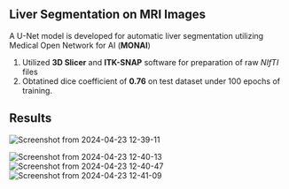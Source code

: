 ## Liver Segmentation on MRI Images

A U-Net model is developed for automatic liver segmentation utilizing Medical Open Network for AI (**MONAI**)
  1. Utilized **3D Slicer** and **ITK-SNAP** software for preparation of raw _NIfTI_ files
  2. Obtatined dice coefficient of **0.76** on test dataset under 100 epochs of training.

## Results

![Screenshot from 2024-04-23 12-39-11](https://github.com/Bikash9841/Liver-Segmentation-On-MRI-Images-Using-Monai/assets/58942839/8e813a62-8e40-4d8d-92af-d21740eb091e)

![Screenshot from 2024-04-23 12-40-13](https://github.com/Bikash9841/Liver-Segmentation-On-MRI-Images-Using-Monai/assets/58942839/3236a77e-4836-4591-81f8-75dbe71c6f46)
![Screenshot from 2024-04-23 12-40-47](https://github.com/Bikash9841/Liver-Segmentation-On-MRI-Images-Using-Monai/assets/58942839/588db6ee-d8e5-4917-bad3-950543fcdfa0)
![Screenshot from 2024-04-23 12-41-09](https://github.com/Bikash9841/Liver-Segmentation-On-MRI-Images-Using-Monai/assets/58942839/f56a49c6-07dc-4bdc-ad1c-c3c943a3ff7e)
